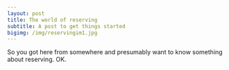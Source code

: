 ```yaml
---
layout: post
title: The world of reserving
subtitle: A post to get things started
bigimg: /img/reservingim1.jpg
---
```


So you got here from somewhere and presumably want to know something about reserving. OK.
